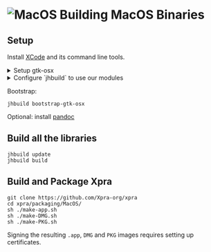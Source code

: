 # ![MacOS](../images/icons/osx.png) Building MacOS Binaries

## Setup
Install [XCode](https://developer.apple.com/xcode/) and its command line tools.

<details>
  <summary>Setup gtk-osx</summary>

Download the latest version of the [gtk-osx](https://wiki.gnome.org/Projects/GTK/OSX/Building) setup script and run it:
```shell
git clone https://github.com/Xpra-org/gtk-osx-build
cd gtk-osx-build
sh gtk-osx-setup.sh
```
This will have installed `jhbuild` in `~/.new_local/bin`, so let's add this to our `$PATH`:
```shell
export PATH=$PATH:~/.new_local/bin/
```
</details>
<details>
  <summary>Configure `jhbuild` to use our modules</summary>

From the `gtk-osx-build` directory, run:
```shell
ln -sf "$(realpath .)/jhbuildrc-gtk-osx" ~/.config/jhbuildrc
ln -sf "$(realpath .)/jhbuildrc-custom" ~/.config/jhbuildrc-custom
```
</details>

Bootstrap:
```shell
jhbuild bootstrap-gtk-osx
```

Optional: install [pandoc](https://pandoc.org/installing.html#macos)

## Build all the libraries
```shell
jhbuild update
jhbuild build
```

## Build and Package Xpra
```shell
git clone https://github.com/Xpra-org/xpra
cd xpra/packaging/MacOS/
sh ./make-app.sh
sh ./make-DMG.sh
sh ./make-PKG.sh
```
Signing the resulting `.app`, `DMG` and `PKG` images requires setting up certificates.
